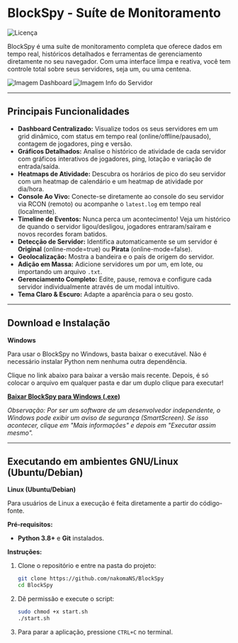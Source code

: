 # BlockSpy - Suíte de Monitoramento 
![Licença](https://img.shields.io/github/license/nakomaNS/blockspy?style=for-the-badge)

BlockSpy é uma suíte de monitoramento completa que oferece dados em tempo real, históricos detalhados e ferramentas de gerenciamento diretamente no seu navegador. Com uma interface limpa e reativa, você tem controle total sobre seus servidores, seja um, ou uma centena.

![Imagem Dashboard](https://i.imgur.com/okpOW6t.png)
![Imagem Info do Servidor](https://i.imgur.com/n2nCs2a.png)

---

## Principais Funcionalidades

* **Dashboard Centralizado:** Visualize todos os seus servidores em um grid dinâmico, com status em tempo real (online/offline/pausado), contagem de jogadores, ping e versão.
* **Gráficos Detalhados:** Analise o histórico de atividade de cada servidor com gráficos interativos de jogadores, ping, lotação e variação de entrada/saída.
* **Heatmaps de Atividade:** Descubra os horários de pico do seu servidor com um heatmap de calendário e um heatmap de atividade por dia/hora.
* **Console Ao Vivo:** Conecte-se diretamente ao console do seu servidor via RCON (remoto) ou acompanhe o `latest.log` em tempo real (localmente).
* **Timeline de Eventos:** Nunca perca um acontecimento! Veja um histórico de quando o servidor ligou/desligou, jogadores entraram/saíram e novos recordes foram batidos.
* **Detecção de Servidor:** Identifica automaticamente se um servidor é **Original** (online-mode=true) ou **Pirata** (online-mode=false).
* **Geolocalização:** Mostra a bandeira e o país de origem do servidor.
* **Adição em Massa:** Adicione servidores um por um, em lote, ou importando um arquivo `.txt`.
* **Gerenciamento Completo:** Edite, pause, remova e configure cada servidor individualmente através de um modal intuitivo.
* **Tema Claro & Escuro:** Adapte a aparência para o seu gosto.

---

## Download e Instalação

**Windows**

Para usar o BlockSpy no Windows, basta baixar o executável. Não é necessário instalar Python nem nenhuma outra dependência.

Clique no link abaixo para baixar a versão mais recente. Depois, é só colocar o arquivo em qualquer pasta e dar um duplo clique para executar!

[**Baixar BlockSpy para Windows (.exe)**](https://github.com/nakomaNS/BlockSpy/releases/download/Release/BlockSpy.exe)

*Observação: Por ser um software de um desenvolvedor independente, o Windows pode exibir um aviso de segurança (SmartScreen). Se isso acontecer, clique em "Mais informações" e depois em "Executar assim mesmo".*

---

## Executando em ambientes GNU/Linux (Ubuntu/Debian)

**Linux (Ubuntu/Debian)**

Para usuários de Linux a execução é feita diretamente a partir do código-fonte.

**Pré-requisitos:**
* **Python 3.8+** e **Git** instalados.

**Instruções:**

1.  Clone o repositório e entre na pasta do projeto:
    ```sh
    git clone https://github.com/nakomaNS/BlockSpy
    cd BlockSpy
    ```

2.  Dê permissão e execute o script:
    ```sh
    sudo chmod +x start.sh
    ./start.sh
    ```
    
4.  Para parar a aplicação, pressione `CTRL+C` no terminal.
